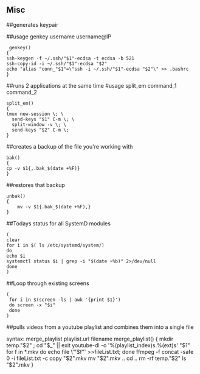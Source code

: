 

<h2>Misc</h2>
##generates keypair

##usage genkey username username@IP

```
 genkey()
{
ssh-keygen -f ~/.ssh/"$1"-ecdsa -t ecdsa -b 521
ssh-copy-id -i ~/.ssh/"$1"-ecdsa "$2"
echo "alias "conn_"$1"=\"ssh -i ~/.ssh/"$1"-ecdsa "$2"\" >> .bashrc
}
```


##runs 2 applications at the same time
#usage split_em command_1 command_2
```
split_em()
{
tmux new-session \; \
  send-keys "$1" C-m \; \
  split-window -v \; \
  send-keys "$2" C-m \;
}
```

##creates a backup of the file you're working with
```
bak()
{
cp -v $1{,.bak_$(date +%F)}
}
```
##restores that backup
```
unbak()
{
	mv -v $1{.bak_$(date +%F),}
}
```

##Todays status for all SystemD modules
```
(
clear
for i in $( ls /etc/systemd/system/) 
do 
echo $i
systemctl status $i | grep -i "$(date +%b)" 2>/dev/null
done
)
```


##Loop through existing screens 
```
(
 for i in $(screen -ls | awk '{print $1}') 
 do screen -x "$i"
 done
)
 ```
 
 
##pulls videos from a youtube playlist and combines them into a single file

syntax: merge_playlist playlist.url filename
merge_playlist() 
{
  mkdir temp."$2" ; cd "$_" || exit
  youtube-dl -o '%(playlist_index)s.%(ext)s'  "$1"
  for f in *.mkv
  do echo file \'"$f"\' >>fileList.txt; done
  ffmpeg -f concat -safe 0 -i fileList.txt -c copy "$2".mkv
  mv "$2".mkv ..
  cd ..
  rm -rf temp."$2"
  ls "$2".mkv
}
